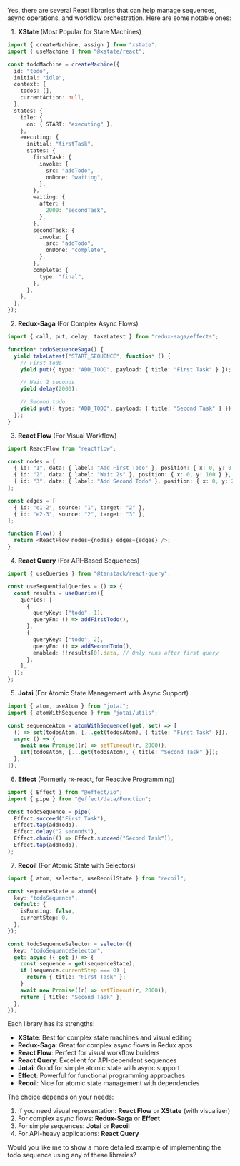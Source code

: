 Yes, there are several React libraries that can help manage sequences, async operations, and workflow orchestration. Here are some notable ones:

1. **XState** (Most Popular for State Machines)

```typescript
import { createMachine, assign } from "xstate";
import { useMachine } from "@xstate/react";

const todoMachine = createMachine({
  id: "todo",
  initial: "idle",
  context: {
    todos: [],
    currentAction: null,
  },
  states: {
    idle: {
      on: { START: "executing" },
    },
    executing: {
      initial: "firstTask",
      states: {
        firstTask: {
          invoke: {
            src: "addTodo",
            onDone: "waiting",
          },
        },
        waiting: {
          after: {
            2000: "secondTask",
          },
        },
        secondTask: {
          invoke: {
            src: "addTodo",
            onDone: "complete",
          },
        },
        complete: {
          type: "final",
        },
      },
    },
  },
});
```

2. **Redux-Saga** (For Complex Async Flows)

```typescript
import { call, put, delay, takeLatest } from "redux-saga/effects";

function* todoSequenceSaga() {
  yield takeLatest("START_SEQUENCE", function* () {
    // First todo
    yield put({ type: "ADD_TODO", payload: { title: "First Task" } });

    // Wait 2 seconds
    yield delay(2000);

    // Second todo
    yield put({ type: "ADD_TODO", payload: { title: "Second Task" } });
  });
}
```

3. **React Flow** (For Visual Workflow)

```typescript
import ReactFlow from "reactflow";

const nodes = [
  { id: "1", data: { label: "Add First Todo" }, position: { x: 0, y: 0 } },
  { id: "2", data: { label: "Wait 2s" }, position: { x: 0, y: 100 } },
  { id: "3", data: { label: "Add Second Todo" }, position: { x: 0, y: 200 } },
];

const edges = [
  { id: "e1-2", source: "1", target: "2" },
  { id: "e2-3", source: "2", target: "3" },
];

function Flow() {
  return <ReactFlow nodes={nodes} edges={edges} />;
}
```

4. **React Query** (For API-Based Sequences)

```typescript
import { useQueries } from "@tanstack/react-query";

const useSequentialQueries = () => {
  const results = useQueries({
    queries: [
      {
        queryKey: ["todo", 1],
        queryFn: () => addFirstTodo(),
      },
      {
        queryKey: ["todo", 2],
        queryFn: () => addSecondTodo(),
        enabled: !!results[0].data, // Only runs after first query
      },
    ],
  });
};
```

5. **Jotai** (For Atomic State Management with Async Support)

```typescript
import { atom, useAtom } from "jotai";
import { atomWithSequence } from "jotai/utils";

const sequenceAtom = atomWithSequence((get, set) => [
  () => set(todosAtom, [...get(todosAtom), { title: "First Task" }]),
  async () => {
    await new Promise((r) => setTimeout(r, 2000));
    set(todosAtom, [...get(todosAtom), { title: "Second Task" }]);
  },
]);
```

6. **Effect** (Formerly rx-react, for Reactive Programming)

```typescript
import { Effect } from "@effect/io";
import { pipe } from "@effect/data/Function";

const todoSequence = pipe(
  Effect.succeed("First Task"),
  Effect.tap(addTodo),
  Effect.delay("2 seconds"),
  Effect.chain(() => Effect.succeed("Second Task")),
  Effect.tap(addTodo),
);
```

7. **Recoil** (For Atomic State with Selectors)

```typescript
import { atom, selector, useRecoilState } from "recoil";

const sequenceState = atom({
  key: "todoSequence",
  default: {
    isRunning: false,
    currentStep: 0,
  },
});

const todoSequenceSelector = selector({
  key: "todoSequenceSelector",
  get: async ({ get }) => {
    const sequence = get(sequenceState);
    if (sequence.currentStep === 0) {
      return { title: "First Task" };
    }
    await new Promise((r) => setTimeout(r, 2000));
    return { title: "Second Task" };
  },
});
```

Each library has its strengths:

- **XState**: Best for complex state machines and visual editing
- **Redux-Saga**: Great for complex async flows in Redux apps
- **React Flow**: Perfect for visual workflow builders
- **React Query**: Excellent for API-dependent sequences
- **Jotai**: Good for simple atomic state with async support
- **Effect**: Powerful for functional programming approaches
- **Recoil**: Nice for atomic state management with dependencies

The choice depends on your needs:

1. If you need visual representation: **React Flow** or **XState** (with visualizer)
2. For complex async flows: **Redux-Saga** or **Effect**
3. For simple sequences: **Jotai** or **Recoil**
4. For API-heavy applications: **React Query**

Would you like me to show a more detailed example of implementing the todo sequence using any of these libraries?
